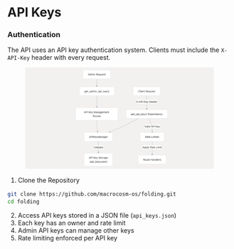 # API Keys

### Authentication <a href="#authentication" id="authentication"></a>

The API uses an API key authentication system. Clients must include the `X-API-Key` header with every request.

<figure><img src="../../../.gitbook/assets/Screenshot 2025-05-02 at 07.52.49.png" alt=""><figcaption></figcaption></figure>



1. Clone the Repository

```bash
git clone https://github.com/macrocosm-os/folding.git
cd folding
```

2. Access API keys stored in a JSON file (`api_keys.json`)&#x20;
3. Each key has an owner and rate limit&#x20;
4. Admin API keys can manage other keys
5. Rate limiting enforced per API key
